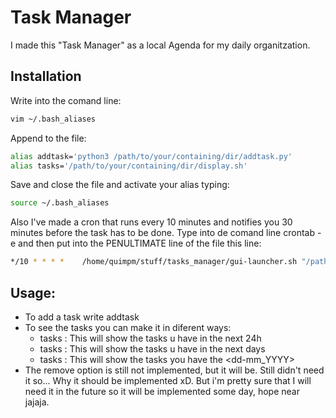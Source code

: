 # Task Manager

I made this "Task Manager" as a local Agenda for my daily organitzation.

## Installation

Write into the comand line:
```bash
vim ~/.bash_aliases
```
Append to the file:
```bash
alias addtask='python3 /path/to/your/containing/dir/addtask.py'
alias tasks='/path/to/your/containing/dir/display.sh'
```
Save and close the file and activate your alias typing:
```bash
source ~/.bash_aliases
```
Also I've made a cron that runs every 10 minutes and notifies you 30 minutes before the task has to be done.
Type into de comand line crontab -e and then put into the PENULTIMATE line of the file this line:
```bash 
*/10 * * * *    /home/quimpm/stuff/tasks_manager/gui-launcher.sh "/path/to/your/containing/dir/notify.sh"
```

## Usage:
* To add a task write addtask
* To see the tasks you can make it in diferent ways:
    * tasks : This will show the tasks u have in the next 24h
    * tasks <number>: This will show the tasks u have in the next <number> days
    * tasks <dd-mm-YYYY>: This will show the tasks you have the <dd-mm_YYYY>
* The remove option is still not implemented, but it will be. Still didn't need it so... Why it should be implemented xD. But i'm pretty sure that I will need it in the future so it will be implemented some day, hope near jajaja.